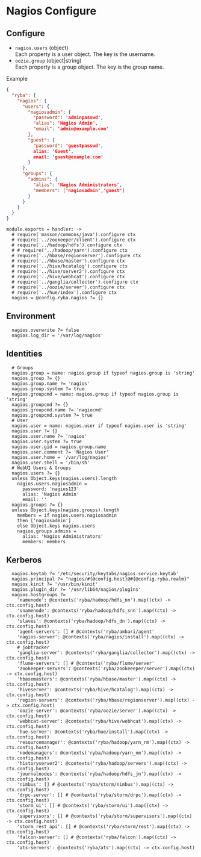 
# Nagios Configure


## Configure

*   `nagios.users` (object)   
    Each property is a user object. The key is the username.   
*   `oozie.group` (object|string)   
    Each property is a group object. The key is the group name.   

Example

```json
{
  "ryba": {
    "nagios": {
      "users": {
        "nagiosadmin": {
          "password": 'adminpasswd',
          "alias": 'Nagios Admin',
          "email": 'admin@example.com'
        },
        "guest": {
          "password": 'guestpasswd',
          alias: 'Guest',
          email: 'guest@example.com'
        }
      },
      "groups": {
        "admins": {
          "alias": 'Nagios Administrators',
          "members": ['nagiosadmin','guest']
        }
      }
    }
  }
}
```

    module.exports = handler: ->
      # require('masson/commons/java').configure ctx
      # require('../zookeeper/client').configure ctx
      # require('../hadoop/hdfs').configure ctx
      # # require('../hadoop/yarn').configure ctx
      # require('../hbase/regionserver').configure ctx
      # require('../hbase/master').configure ctx
      # require('../hive/hcatalog').configure ctx
      # require('../hive/server2').configure ctx
      # require('../hive/webhcat').configure ctx
      # require('../ganglia/collector').configure ctx
      # require('../oozie/server').configure ctx
      # require('../hue/index').configure ctx
      nagios = @config.ryba.nagios ?= {}

## Environment

      nagios.overwrite ?= false
      nagios.log_dir = '/var/log/nagios'

## Identities

      # Groups
      nagios.group = name: nagios.group if typeof nagios.group is 'string'
      nagios.group ?= {}
      nagios.group.name ?= 'nagios'
      nagios.group.system ?= true
      nagios.groupcmd = name: nagios.group if typeof nagios.group is 'string'
      nagios.groupcmd ?= {}
      nagios.groupcmd.name ?= 'nagiocmd'
      nagios.groupcmd.system ?= true     
      # User
      nagios.user = name: nagios.user if typeof nagios.user is 'string'
      nagios.user ?= {}
      nagios.user.name ?= 'nagios'
      nagios.user.system ?= true
      nagios.user.gid = nagios.group.name
      nagios.user.comment ?= 'Nagios User'
      nagios.user.home = '/var/log/nagios'
      nagios.user.shell = '/bin/sh' 
      # WebUI Users & Groups
      nagios.users ?= {}
      unless Object.keys(nagios.users).length
        nagios.users.nagiosadmin =
          password: 'nagios123'
          alias: 'Nagios Admin'
          email: ''
      nagios.groups ?= {}
      unless Object.keys(nagios.groups).length
        members = if nagios.users.nagiosadmin
        then ['nagiosadmin']
        else Object.keys nagios.users
        nagios.groups.admins =
          alias: 'Nagios Administrators'
          members: members

## Kerberos

      nagios.keytab ?= '/etc/security/keytabs/nagios.service.keytab'
      nagios.principal ?= "nagios/#{@config.host}@#{@config.ryba.realm}"
      nagios.kinit ?= '/usr/bin/kinit'
      nagios.plugin_dir ?= '/usr/lib64/nagios/plugins'
      nagios.hostgroups ?=
        'namenode': @contexts('ryba/hadoop/hdfs_nn').map((ctx) -> ctx.config.host)
        'snamenode': @contexts('ryba/hadoop/hdfs_snn').map((ctx) -> ctx.config.host)
        'slaves': @contexts('ryba/hadoop/hdfs_dn').map((ctx) -> ctx.config.host)
        'agent-servers': [] # @contexts('ryba/ambari/agent'
        'nagios-server': @contexts('ryba/nagios/install').map((ctx) -> ctx.config.host)
        # jobtracker
        'ganglia-server': @contexts('ryba/ganglia/collector').map((ctx) -> ctx.config.host)
        'flume-servers': [] # @contexts('ryba/flume/server'
        'zookeeper-servers': @contexts('ryba/zookeeeper/server').map((ctx) -> ctx.config.host)
        'hbasemasters': @contexts('ryba/hbase/master').map((ctx) -> ctx.config.host)
        'hiveserver': @contexts('ryba/hive/hcatalog').map((ctx) -> ctx.config.host)
        'region-servers': @contexts('ryba/hbase/regionserver').map((ctx) -> ctx.config.host)
        'oozie-server': @contexts('ryba/oozie/server').map((ctx) -> ctx.config.host)
        'webhcat-server': @contexts('ryba/hive/webhcat').map((ctx) -> ctx.config.host)
        'hue-server': @contexts('ryba/hue/install').map((ctx) -> ctx.config.host)
        'resourcemanager': @contexts('ryba/hadoop/yarn_rm').map((ctx) -> ctx.config.host)
        'nodemanagers': @contexts('ryba/hadoop/yarn_nm').map((ctx) -> ctx.config.host)
        'historyserver2': @contexts('ryba/hadoop/servers').map((ctx) -> ctx.config.host)
        'journalnodes': @contexts('ryba/hadoop/hdfs_jn').map((ctx) -> ctx.config.host)
        'nimbus': [] # @contexts('ryba/storm/nimbus').map((ctx) -> ctx.config.host)
        'drpc-server': [] # @contexts('ryba/storm/drpc').map((ctx) -> ctx.config.host)
        'storm_ui': [] # @contexts('ryba/storm/ui').map((ctx) -> ctx.config.host)
        'supervisors': [] # @contexts('ryba/storm/supervisors').map((ctx) -> ctx.config.host)
        'storm_rest_api': [] # @contexts('ryba/storm/rest').map((ctx) -> ctx.config.host)
        'falcon-server': [] # @contexts('ryba/falcon').map((ctx) -> ctx.config.host)
        'ats-servers': @contexts('ryba/ats').map((ctx) -> ctx.config.host)
